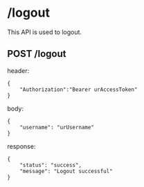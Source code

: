 # /logout

This API is used to logout.

## POST /logout

header:
```
{
    "Authorization":"Bearer urAccessToken"
}
```

body:
```
{
    "username": "urUsername"
}
```

response:
```
{
    "status": "success",
    "message": "Logout successful"
}
```